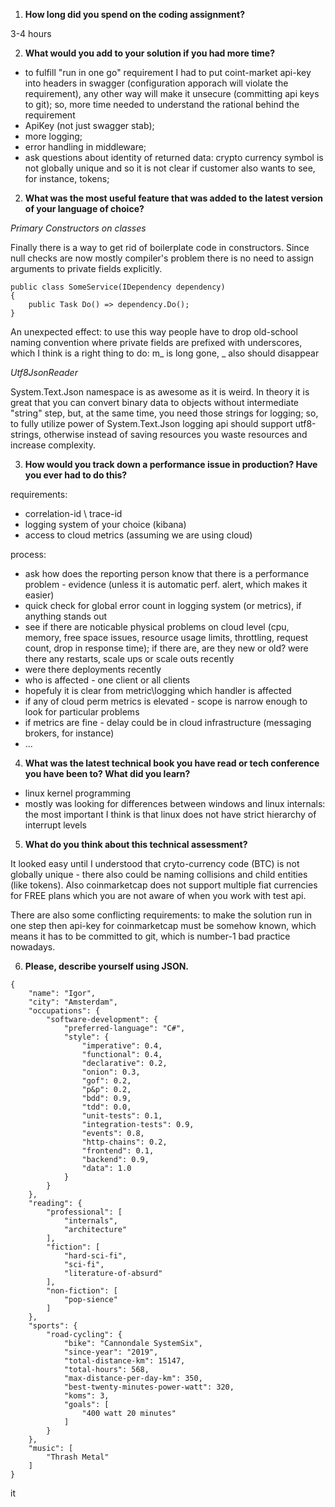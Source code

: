 1. **How long did you spend on the coding assignment?**

3-4 hours

2. **What would you add to your solution if you had
more time?**

- to fulfill "run in one go" requirement I had to put coint-market api-key into headers in swagger (configuration apporach will violate the requirement), any other way will make it unsecure (committing api keys to git); so, more time needed to understand the rational behind the requirement
- ApiKey (not just swagger stab);
- more logging;
- error handling in middleware;
- ask questions about identity of returned data: crypto currency symbol is not globally unique and so it is not clear if customer also wants to see, for instance, tokens;

2. **What was the most useful feature that was added to the latest version of your language of choice?**

*Primary Constructors on classes*

Finally there is a way to get rid of boilerplate code in constructors. Since null checks are now mostly compiler's problem there is no need to assign arguments to private fields explicitly.

```
public class SomeService(IDependency dependency)
{
    public Task Do() => dependency.Do();
}
```


An unexpected effect: to use this way people have to drop old-school naming convention where private fields are prefixed with underscores, which I think is a right thing to do: m_ is long gone, _ also should disappear

*Utf8JsonReader*

System.Text.Json namespace is as awesome as it is weird. In theory it is great that you can convert binary data to objects without intermediate "string" step, but, at the same time, you need those strings for logging; so, to fully utilize power of System.Text.Json logging api should support utf8-strings, otherwise instead of saving resources you waste resources and increase complexity.
 
3. **How would you track down a performance issue in production? Have you ever had to do this?**

requirements:
- correlation-id \ trace-id
- logging system of your choice (kibana)
- access to cloud metrics (assuming we are using cloud)

process:
- ask how does the reporting person know that there is a performance problem - evidence (unless it is automatic perf. alert, which makes it easier)
- quick check for global error count in logging system (or metrics), if anything stands out
- see if there are noticable physical problems on cloud level (cpu, memory, free space issues, resource usage limits, throttling, request count, drop in response time); if there are, are they new or old? were there any restarts, scale ups or scale outs recently
- were there deployments recently
- who is affected - one client or all clients
- hopefuly it is clear from metric\logging which handler is affected
- if any of cloud perm metrics is elevated - scope is narrow enough to look for particular problems
- if metrics are fine - delay could be in cloud infrastructure (messaging brokers, for instance)
- ...

4. **What was the latest technical book you have read or tech conference you have been to? What did you learn?**
- linux kernel programming
- mostly was looking for differences between windows and linux internals: the most important I think is that linux does not have strict hierarchy of interrupt levels

5. **What do you think about this technical assessment?**

It looked easy until I understood that cryto-currency code (BTC) is not globally unique - there also could be naming collisions and child entities (like tokens). Also coinmarketcap does not support multiple fiat currencies for FREE plans which you are not aware of when you work with test api.

There are also some conflicting requirements: to make the solution run in one step then api-key for coinmarketcap must be somehow known, which means it has to be committed to git, which is number-1 bad practice nowadays.

6. **Please, describe yourself using JSON.**

```
{
	"name": "Igor",
	"city": "Amsterdam",
	"occupations": {
		"software-development": {
			"preferred-language": "C#",
			"style": {
				"imperative": 0.4,
				"functional": 0.4,
				"declarative": 0.2,
				"onion": 0.3,
				"gof": 0.2,
				"p&p": 0.2,
				"bdd": 0.9,
				"tdd": 0.0,
				"unit-tests": 0.1,
				"integration-tests": 0.9,
				"events": 0.8,
				"http-chains": 0.2,
				"frontend": 0.1,
				"backend": 0.9,
				"data": 1.0
			}
		}
	},
	"reading": {
		"professional": [
			"internals",
			"architecture"
		],
		"fiction": [
			"hard-sci-fi",
			"sci-fi",
			"literature-of-absurd"
		],
		"non-fiction": [
			"pop-sience"
		]
	},
	"sports": {
		"road-cycling": {
			"bike": "Cannondale SystemSix",
			"since-year": "2019",
			"total-distance-km": 15147,
			"total-hours": 568,
			"max-distance-per-day-km": 350,
			"best-twenty-minutes-power-watt": 320,
			"koms": 3,
			"goals": [
				"400 watt 20 minutes"
			]
		}
	},
	"music": [
		"Thrash Metal"
	]
}
```
it 